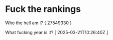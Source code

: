 # Fuck the rankings

Who the hell am I?
{ 27549330 }

What fucking year is it?
[ 2025-03-21T10:26:40Z ]
